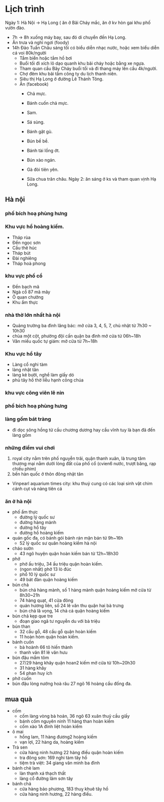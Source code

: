 # Lịch trình

Ngày 1: Hà Nội -> Hạ Long ( ăn ở Bãi Cháy mắc, ăn ở kv hòn gai khu phố vườn đào.

- 7h -> 8h xuống máy bay, sau đó di chuyển đến Hạ Long.
- Ăn trưa và nghỉ ngơi (foody)
- 14h Đảo Tuần Châu sáng tối có biểu diễn nhạc nước, hoặc xem biểu diễn cá voi 80k/người
  - Tắm biển hoặc tắm hồ bơi
  - Buổi tối đi xích lô dạo quanh khu bãi cháy hoặc bằng xe ngựa.
  - Tham quan cầu Bãy Cháy buổi tối và đi thang máy lên cầu 4k/người.
  - Chợ đêm khu bãi tắm công ty du lịch thanh niên.
  - Siêu thị Hạ Long ở đường Lê Thánh Tông.
  - Ăn (facebook)
    - Chả mực.
    - Bánh cuốn chả mực.
    - Sam.
    - Sá sùng.
    - Bánh gật gù.
    - Bún bề bề.
    
    - Bánh tài lồng ớt.
    - Bún xào ngán.
    - Gà đòi tiên yên.
    - Sữa chua trân châu.
Ngày 2: ăn sáng ở ks và tham quan vịnh Hạ Long.

## Hà nội

### phố bích hoạ phùng hưng

### Khu vực hồ hoàng kiếm.

- Tháp rùa
- Đền ngọc sơn
- Cầu thê húc
- Tháp bút
- Đài nghiêng
- Tháp hoà phong

### khu vực phố cổ

- Đền bạch mã
- Ngà cổ 87 mã mây
- Ô quan chưởng
- Khu ẩm thực

### nhà thờ lớn nhất hà nội

- Quảng trường ba đình lăng bác: mở cửa 3, 4, 5, 7, chủ nhật từ 7h30 ~ 10h30
- chùa một cột, phường đội cấn quận ba đình mở cửa từ 06h~18h
- Văn miếu quốc tự giám: mở cửa từ 7h~18h

### Khu vực hồ tây

- Làng cổ nghi tàm
- làng nhật tân
- làng kẻ bưởi, nghề làm giấy dó
- phủ tây hồ thờ liễu hạnh công chúa

### khu vực công viên lê nin

### phố bích hoạ phùng hưng

### làng gốm bát tràng

- đi dọc sông hồng từ cầu chương dương hay cầu vĩnh tuy là bạn đã đến làng gốm

 ### những điểm vui chơi
 
 1. royal city nằm trên phố nguyễn trãi, quận thanh xuân, là trung tâm thương mại nằm dưới lòng đất của phố cổ (cvien6 nước, trượt băng, rạp chiếu phim)
 1. bến hàn quốc ở thôn đông nhật tân
 - Vinpearl aquarium times city: khu thuỷ cung có các loại sinh vật chim cánh cụt và nàng tiên cá
 
 ### ăn ở hà nội

- phố ẩm thực
  - đường lý quốc sư
  - đường hàng mành
  - đường hồ tây
  - đường hồ hoàng kiếm
- quán gốc đa, có bánh gói bánh rán mặn bán từ 9h~16h
  - 52 lý quốc sư quân hoàng kiếm hà nội
- cháo sườn
  - 43 ngõ huyện quận hoàn kiếm bán từ 12h~18h30
- phở
  - phở ấu triệu, 34 ấu triệu quận hoàn kiếm.
  - (ngon nhất) phở 13 lò đúc
  - phổ 10 lý quốc sư
  - 49 bát đàn quận hoàng kiếm
- bún chả
  - bún chả hàng mành, số 1 hàng mành quận hoàng kiếm mở cửa từ 8h30~21h
  - 74 hàng quạt, 41 cửa đông
  - quán hương liên, số 24 lê văn thu quận hai bà trưng
  - bún chả lã vọng, 14 chả cá quận hoàng kiếm
- bún chả kẹp que tre
  - đoạn giao ngã tư nguyễn du với bà triệu
- bún than
  - 32 cầu gỗ, 48 cầu gỗ quận hoàn kiếm
  - 11 hoàn hòm quận hoàn kiếm.
- bánh cuốn
  - bà hoành 66 tô hiến thành
  - thanh vân 81 lê văn hưu
- bún đậu mắm tôm
  - 27/29 hàng khây quận hoan2 kiếm mở cửa từ 10h~20h30
  - 31 hàng khây 
  - 54 phan huy ích
- phở cuốn
- bún đậu lòng nướng hoà râu 27 ngõ 16 hoàng cầu đống đa.

## mua quà

- cốm 
  - cốm làng vòng bà hoản, 36 ngõ 63 xuân thuỷ cầu giấy
  - bánh cốm nguyên ninh 11 hàng than hoàn kiếm
  - cốm xào 1A đinh liệt hoàn kiếm
- ô mai
  - hồng lam, 11 hàng đương2 hoàng kiếm
  - vạn lợi, 22 hàng da, hoàng kiếm
- Trà sen
  - cửa hàng ninh hương 22 hàng điếu quận hoàn kiếm
  - tra đông sơn: 169 nghi tàm tây hồ
  - tiệm trà việt: 34 giang vân minh ba đình
- bánh chè lam
  - làn thạnh xá thạch thất
  - làng cổ đường lâm sơn tây
- bánh chả
  - cửa hàng bảo phương, 183 thuỵ khuê tây hồ
  - cửa hàng ninh hương, 22 hàng điếu.
  
